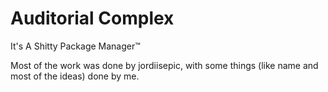 # Auditorial Complex
It's A Shitty Package Manager™️

Most of the work was done by jordiisepic, with some things (like name and most of the ideas) done by me.
